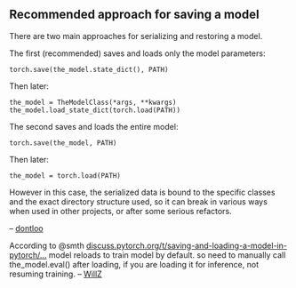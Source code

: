 ## Recommended approach for saving a model

There are two main approaches for serializing and restoring a model.

The first (recommended) saves and loads only the model parameters:

```
torch.save(the_model.state_dict(), PATH)
```

Then later:

```
the_model = TheModelClass(*args, **kwargs)
the_model.load_state_dict(torch.load(PATH))
```

The second saves and loads the entire model:

```
torch.save(the_model, PATH)
```

Then later:

```
the_model = torch.load(PATH)
```

However in this case, the serialized data is bound to the specific classes and the exact directory structure used, so it can break in various ways when used in other projects, or after some serious refactors.

– [dontloo](https://stackoverflow.com/users/3041068/dontloo)

According to @smth [discuss.pytorch.org/t/saving-and-loading-a-model-in-pytorch/…](https://discuss.pytorch.org/t/saving-and-loading-a-model-in-pytorch/2610/7) model reloads to train model by default. so need to manually call the_model.eval() after loading, if you are loading it for inference, not resuming training. – [WillZ](https://stackoverflow.com/users/3123992/willz)
